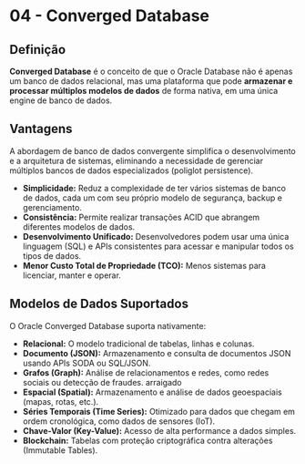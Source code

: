 # 04 - Converged Database

## Definição

**Converged Database** é o conceito de que o Oracle Database não é apenas um banco de dados relacional, mas uma plataforma que pode **armazenar e processar múltiplos modelos de dados** de forma nativa, em uma única engine de banco de dados.

## Vantagens

A abordagem de banco de dados convergente simplifica o desenvolvimento e a arquitetura de sistemas, eliminando a necessidade de gerenciar múltiplos bancos de dados especializados (poliglot persistence).

- **Simplicidade:** Reduz a complexidade de ter vários sistemas de banco de dados, cada um com seu próprio modelo de segurança, backup e gerenciamento.
- **Consistência:** Permite realizar transações ACID que abrangem diferentes modelos de dados.
- **Desenvolvimento Unificado:** Desenvolvedores podem usar uma única linguagem (SQL) e APIs consistentes para acessar e manipular todos os tipos de dados.
- **Menor Custo Total de Propriedade (TCO):** Menos sistemas para licenciar, manter e operar.

## Modelos de Dados Suportados

O Oracle Converged Database suporta nativamente:

- **Relacional:** O modelo tradicional de tabelas, linhas e colunas.
- **Documento (JSON):** Armazenamento e consulta de documentos JSON usando APIs SODA ou SQL/JSON.
- **Grafos (Graph):** Análise de relacionamentos e redes, como redes sociais ou detecção de fraudes.
arraigado
- **Espacial (Spatial):** Armazenamento e análise de dados geoespaciais (mapas, rotas, etc.).
- **Séries Temporais (Time Series):** Otimizado para dados que chegam em ordem cronológica, como dados de sensores (IoT).
- **Chave-Valor (Key-Value):** Acesso de alta performance a dados simples.
- **Blockchain:** Tabelas com proteção criptográfica contra alterações (Immutable Tables).
